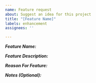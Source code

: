 ```yaml
---
name: Feature request
about: Suggest an idea for this project
title: "[Feature Name]"
labels: enhancement
assignees: ''

---
```


___Feature Name:___


___Feature Description:___


___Reason For Feature:___


___Notes (Optional):___
